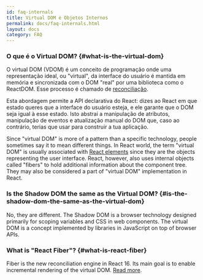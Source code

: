 ```yaml
---
id: faq-internals
title: Virtual DOM e Objetos Internos
permalink: docs/faq-internals.html
layout: docs
category: FAQ
---
```


### O que é o Virtual DOM? {#what-is-the-virtual-dom}

O virtual DOM (VDOM) é um conceito de programação onde uma representação ideal, ou "virtual", da interface do usuário é mantida em memória e sincronizada com o DOM "real" por uma biblioteca como o ReactDOM. Esse processo é chamado de [reconciliação](/docs/reconciliation.html).

Esta abordagem permite a API declarativa do React: dizes ao React em que estado queres que a interface do usuário esteja, e ele garante que o DOM seja igual à esse estado. Isto abstrai a manipulação de atributos, manipulação de eventos e atualização manual do DOM que, caso ao contrário, terias que usar para construir a tua aplicação.

Since "virtual DOM" is more of a pattern than a specific technology, people sometimes say it to mean different things. In React world, the term "virtual DOM" is usually associated with [React elements](/docs/rendering-elements.html) since they are the objects representing the user interface. React, however, also uses internal objects called "fibers" to hold additional information about the component tree. They may also be considered a part of "virtual DOM" implementation in React.

### Is the Shadow DOM the same as the Virtual DOM? {#is-the-shadow-dom-the-same-as-the-virtual-dom}

No, they are different. The Shadow DOM is a browser technology designed primarily for scoping variables and CSS in web components. The virtual DOM is a concept implemented by libraries in JavaScript on top of browser APIs.

### What is "React Fiber"? {#what-is-react-fiber}

Fiber is the new reconciliation engine in React 16. Its main goal is to enable incremental rendering of the virtual DOM. [Read more](https://github.com/acdlite/react-fiber-architecture).
